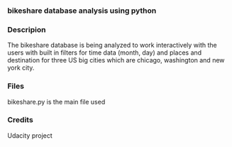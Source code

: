 ### bikeshare database analysis using python

### Descripion
The bikeshare database is being analyzed to work interactively with the users with built in filters for time data (month, day) and places and destination for three US big cities which are chicago, washington and new york city.

### Files
bikeshare.py is the main file used

### Credits
Udacity project

